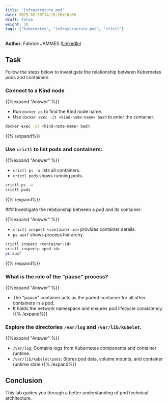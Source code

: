 ```yaml
---
title: 'Infrastruture pod'
date: 2025-02-20T14:15:26+10:00
draft: false
weight: 20
tags: ["Kubernetes", "infrastructure pod", "crictl"]
---
```


**Author:** Fabrice JAMMES ([LinkedIn](https://www.linkedin.com/in/fabrice-jammes-5b29b042/))

## Task
Follow the steps below to investigate the relationship between Kubernetes pods and containers:

### Connect to a Kind node

{{%expand "Answer" %}}
- Run `docker ps` to find the Kind node name.
- Use `docker exec -it <kind-node-name> bash` to enter the container.
```bash
docker exec -it <kind-node-name> bash
```
{{% /expand%}}

### Use `crictl` to list pods and containers:

{{%expand "Answer" %}}
- `crictl ps -a` lists all containers.
- `crictl pods` shows running pods.

```bash
crictl ps -a
crictl pods
```
{{% /expand%}}

### Investigate the relationship between a pod and its container:

{{%expand "Answer" %}}
- `crictl inspect <container-id>` provides container details.
- `ps auxf` shows process hierarchy.

```bash
crictl inspect <container-id>
crictl inspectp <pod-id>
ps auxf
```
{{% /expand%}}

###  What is the role of the **"pause"** process?

{{%expand "Answer" %}}
- The "pause" container acts as the parent container for all other containers in a pod.
- It holds the network namespace and ensures pod lifecycle consistency.
{{% /expand%}}

### Explore the directories `/var/log` and `/var/lib/kubelet`.

{{%expand "Answer" %}}
- `/var/log`: Contains logs from Kubernetes components and container runtime.
- `/var/lib/kubelet/pods`: Stores pod data, volume mounts, and container runtime state
{{% /expand%}}

## Conclusion
This lab guides you through a better understanding of pod technical architecture.


